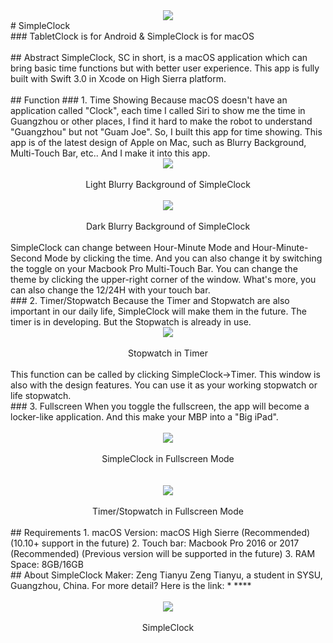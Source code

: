 <div style="text-align:center"><img src ="https://github.com/zengtianyu1215/SimpleClock/blob/master/SamplePic/Screen%20Shot%202018-01-26%20at%2016.25.36-7.jpg" /></div>
# SimpleClock
<br>
### TabletClock is for Android & SimpleClock is for macOS
<br>
<br>
## Abstract
SimpleClock, SC in short, is a macOS application which can bring basic time functions but with better user experience. This app is fully built with Swift 3.0 in Xcode on High Sierra platform. 
<br>
<br>
## Function
### 1. Time Showing
Because macOS doesn't have an application called "Clock", each time I called Siri to show me the time in Guangzhou or other places, I find it hard to make the robot to understand "Guangzhou" but not "Guam Joe". So, I built this app for time showing.
This app is of the latest design of Apple on Mac, such as Blurry Background, Multi-Touch Bar, etc.. And I make it into this app.
<br>
<div style="text-align:center"><img src ="https://github.com/zengtianyu1215/SimpleClock/blob/master/SamplePic/Screen%20Shot%202018-01-26%20at%2016.18.43.png" /></div><br>
<center>Light Blurry Background of SimpleClock</center>
<br>
<div style="text-align:center"><img src ="https://github.com/zengtianyu1215/SimpleClock/blob/master/SamplePic/Screen%20Shot%202018-01-26%20at%2016.18.36.png" /></div>
<br>
<center>Dark Blurry Background of SimpleClock</center>
<br>
SimpleClock can change between Hour-Minute Mode and Hour-Minute-Second Mode by clicking the time. And you can also change it by switching the toggle on your Macbook Pro Multi-Touch Bar. You can change the theme by clicking the upper-right corner of the window. What's more, you can also change the 12/24H with your touch bar.
<br>
### 2. Timer/Stopwatch
Because the Timer and Stopwatch are also important in our daily life, SimpleClock will make them in the future. The timer is in developing. But the Stopwatch is already in use. 
<br>
<div style="text-align:center"><img src ="https://github.com/zengtianyu1215/SimpleClock/blob/master/SamplePic/Screen%20Shot%202018-01-26%20at%2016.16.48.png" /></div>
<br>
<center>Stopwatch in Timer</center>
<br>
This function can be called by clicking SimpleClock->Timer. This window is also with the design features. You can use it as your working stopwatch or life stopwatch.
<br>
### 3. Fullscreen
When you toggle the fullscreen, the app will become a locker-like application. And this make your MBP into a "Big iPad".
<br>
<br>
<div style="text-align:center"><img src ="https://github.com/zengtianyu1215/SimpleClock/blob/master/SamplePic/Screen%20Shot%202018-01-26%20at%2016.16.35-2.jpg" /></div>
<br>
<center>SimpleClock in Fullscreen Mode</center>
<br>
<br>
<div style="text-align:center"><img src ="https://github.com/zengtianyu1215/SimpleClock/blob/master/SamplePic/Screen%20Shot%202018-01-26%20at%2016.16.56-4.jpg" /></div>
<br>
<center>Timer/Stopwatch in Fullscreen Mode</center>
<br>
## Requirements
1. macOS Version: macOS High Sierre (Recommended) (10.10+ support in the future)
2. Touch bar: Macbook Pro 2016 or 2017 (Recommended) (Previous version will be supported in the future)
3. RAM Space: 8GB/16GB
<br>
## About SimpleClock Maker: Zeng Tianyu
Zeng Tianyu, a student in SYSU, Guangzhou, China. For more detail? Here is the link:
* **<https://zengtianyu1215.github.io/Zengtianyu.io/>**
<br>
<br>
<div style="text-align:center"><img src ="https://raw.githubusercontent.com/zengtianyu1215/SimpleClock/master/icon.png" /></div>
<br>
<center>SimpleClock</center>
<br>

